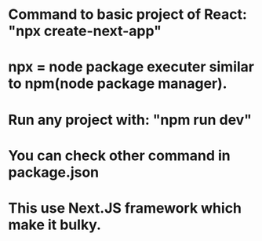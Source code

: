 # Command to basic project of React: "npx create-next-app"
# npx = node package executer similar to npm(node package manager).

# Run any project with: "npm run dev"
# You can check other command in package.json

# This use Next.JS framework which make it bulky.